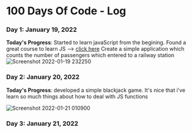 # 100 Days Of Code - Log

### Day 1: January 19, 2022

**Today's Progress**: Started to learn javaScript from the begining. Found a great course to learn JS --> [click here](https://scrimba.com/learn/learnjavascript)
Create a simple application which counts the number of passengers which entered to a railway station 
![Screenshot 2022-01-19 232250](https://user-images.githubusercontent.com/67429062/150186723-5318193c-73ed-4658-b802-d3d5dd52988c.png)

### Day 2: January 20, 2022

**Today's Progress**: developed a simple blackjack game. It's nice that i've learn so much things about how to deal with JS functions

![Screenshot 2022-01-21 010900](https://user-images.githubusercontent.com/67429062/150410708-cf9a9daf-8f21-4fcf-959b-077e367f195d.png)

### Day 3: January 21, 2022
